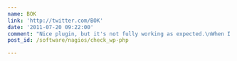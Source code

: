 ```yaml
---
name: BOK
link: 'http://twitter.com/BOK'
date: '2011-07-20 09:22:00'
comment: "Nice plugin, but it's not fully working as expected.\nWhen I check a dir (not domain / web) and don't want theme- and / or plugin-checks, it thinks I'm kidding.\nBut that's a quit valid question, right? :)\nEven when set these options to \"false\" in the code, it's spitting out this error..."
post_id: /software/nagios/check_wp-php

---
```



